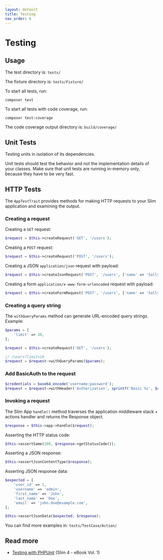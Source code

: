 ```yaml
---
layout: default
title: Testing
nav_order: 8
---
```


# Testing

## Usage

The test directory is: `tests/` 

The fixture directory is: `tests/Fixture/`

To start all tests, run:

```
composer test
```

To start all tests with code coverage, run:

```
composer test:coverage
```

The code coverage output directory is: `build/coverage/`

## Unit Tests

Testing units in isolation of its dependencies.

Unit tests should test the behavior and not the implementation details of your classes.
Make sure that unit tests are running in-memory only, because they have to be very fast. 

## HTTP Tests

The `AppTestTrait` provides methods for making HTTP requests to your 
Slim application and examining the output. 

### Creating a request

Creating a `GET` request:

```php
$request = $this->createRequest('GET', '/users');
```

Creating a `POST` request:

```php
$request = $this->createRequest('POST', '/users');
```

Creating a JSON `application/json` request with payload:

```php
$request = $this->createJsonRequest('POST', '/users', ['name' => 'Sally']);
```

Creating a form `application/x-www-form-urlencoded` request with payload:

```php
$request = $this->createFormRequest('POST', '/users', ['name' => 'Sally']);
```

### Creating a query string

The `withQueryParams` method can generate
URL-encoded query strings. Example:

```php
$params = [
    'limit' => 10,
];

$request = $this->createRequest('GET', '/users');

// /users?limit=10
$request = $request->withQueryParams($params);
```

### Add BasicAuth to the request

```php
$credentials = base64_encode('username:password');
$request = $request->withHeader('Authorization', sprintf('Basic %s', $credentials));
```

### Invoking a request

The Slim App `handle()` method traverses the application
middleware stack + actions handler and returns the Response object.

```php
$response = $this->app->handle($request);
``` 

Asserting the HTTP status code:

```php
$this->assertSame(200, $response->getStatusCode());
```

Asserting a JSON response:

```php
$this->assertJsonContentType($response);
```

Asserting JSON response data:

```php
$expected = [
    'user_id' => 1,
    'username' => 'admin',
    'first_name' => 'John',
    'last_name' => 'Doe',
    'email' => 'john.doe@example.com',
];

$this->assertJsonData($expected, $response);
```

You can find more examples in: `tests/TestCase/Action/`

## Read more

* [Testing with PHPUnit](https://ko-fi.com/s/5f182b4b22) (Slim 4 - eBook Vol. 1)
